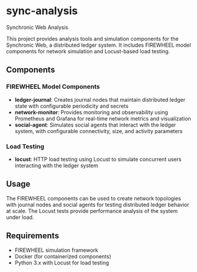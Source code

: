 # sync-analysis
Synchronic Web Analysis

This project provides analysis tools and simulation components for the Synchronic Web, a distributed ledger system. It includes FIREWHEEL model components for network simulation and Locust-based load testing.

## Components

### FIREWHEEL Model Components

- **ledger-journal**: Creates journal nodes that maintain distributed ledger state with configurable periodicity and secrets
- **network-monitor**: Provides monitoring and observability using Prometheus and Grafana for real-time network metrics and visualization
- **social-agent**: Simulates social agents that interact with the ledger system, with configurable connectivity, size, and activity parameters

### Load Testing

- **locust**: HTTP load testing using Locust to simulate concurrent users interacting with the ledger system

## Usage

The FIREWHEEL components can be used to create network topologies with journal nodes and social agents for testing distributed ledger behavior at scale. The Locust tests provide performance analysis of the system under load.

## Requirements

- FIREWHEEL simulation framework
- Docker (for containerized components)
- Python 3.x with Locust for load testing

